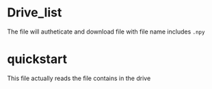 # Drive_list

The file will autheticate and download file with file name includes ```.npy```


# quickstart

This file actually reads the file contains in the drive
